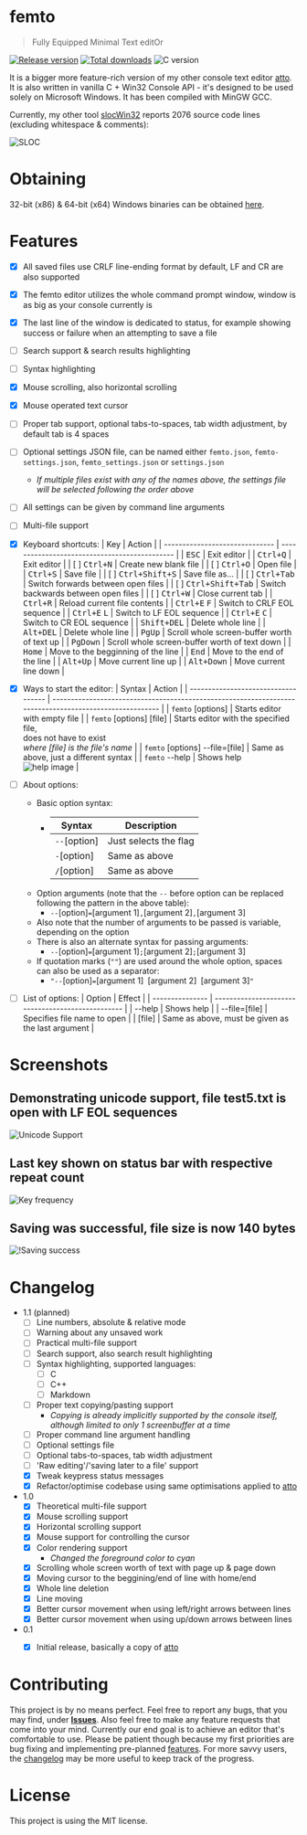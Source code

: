 # femto

> Fully Equipped Minimal Text editOr

[![Release version](https://img.shields.io/github/v/release/makuke1234/femto?display_name=release&include_prereleases)](https://github.com/makuke1234/femto/releases/latest)
[![Total downloads](https://img.shields.io/github/downloads/makuke1234/femto/total)](https://github.com/makuke1234/femto/releases)
![C version](https://img.shields.io/badge/version-C99-blue.svg)

It is a bigger more feature-rich version of my other console text editor [atto](https://github.com/makuke1234/atto).
It is also written in vanilla C + Win32 Console API - it's designed to be used solely on Microsoft Windows.
It has been compiled with MinGW GCC.

Currently, my other tool [slocWin32](https://github.com/makuke1234/slocWin32) reports 2076 source code lines (excluding whitespace & comments):

![SLOC](./images/sloc.png)


# Obtaining

32-bit (x86) & 64-bit (x64) Windows binaries can be obtained [here](https://github.com/makuke1234/femto/releases).


# Features

- [x] All saved files use CRLF line-ending format by default, LF and CR are also supported
- [x] The femto editor utilizes the whole command prompt window, window is as big as your console currently is
- [x] The last line of the window is dedicated to status, for example showing success or failure when an attempting to save a file
- [ ] Search support & search results highlighting
- [ ] Syntax highlighting
- [x] Mouse scrolling, also horizontal scrolling
- [x] Mouse operated text cursor
- [ ] Proper tab support, optional tabs-to-spaces, tab width adjustment, by default tab is 4 spaces
- [ ] Optional settings JSON file, can be named either `femto.json`, `femto-settings.json`, `femto_settings.json` or `settings.json`
    * *If multiple files exist with any of the names above, the settings file will be selected following the order above*
- [ ] All settings can be given by command line arguments
- [ ] Multi-file support
- [x] Keyboard shortcuts:
    | Key                            | Action                                        |
    | ------------------------------ | --------------------------------------------- |
    | <kbd>ESC</kbd>                 | Exit editor                                   |
    | <kbd>Ctrl+Q</kbd>              | Exit editor                                   |
    | [ ] <kbd>Ctrl+N</kbd>          | Create new blank file                         |
    | [ ] <kbd>Ctrl+O</kbd>          | Open file                                     |
    | <kbd>Ctrl+S</kbd>              | Save file                                     |
    | [ ] <kbd>Ctrl+Shift+S</kbd>    | Save file as...                               |
    | [ ] <kbd>Ctrl+Tab</kbd>        | Switch forwards between open files            |
    | [ ] <kbd>Ctrl+Shift+Tab</kbd>  | Switch backwards between open files           |
    | [ ] <kbd>Ctrl+W</kbd>          | Close current tab                             |
    | <kbd>Ctrl+R</kbd>              | Reload current file contents                  |
    | <kbd>Ctrl+E</kbd> <kbd>F</kbd> | Switch to CRLF EOL sequence                   |
    | <kbd>Ctrl+E</kbd> <kbd>L</kbd> | Switch to LF EOL sequence                     |
    | <kbd>Ctrl+E</kbd> <kbd>C</kbd> | Switch to CR EOL sequence                     |
    | <kbd>Shift+DEL</kbd>           | Delete whole line                             |
    | <kbd>Alt+DEL</kbd>             | Delete whole line                             |
    | <kbd>PgUp</kbd>                | Scroll whole screen-buffer worth of text up   |
    | <kbd>PgDown</kbd>              | Scroll whole screen-buffer worth of text down |
    | <kbd>Home</kbd>                | Move to the begginning of the line            |
    | <kbd>End</kbd>                 | Move to the end of the line                   |
    | <kbd>Alt+Up</kbd>              | Move current line up                          |
    | <kbd>Alt+Down</kbd>            | Move current line down                        |
- [x] Ways to start the editor:
    | Syntax                              | Action                                                                                                  |
    | ----------------------------------- | ------------------------------------------------------------------------------------------------------- |
    | `femto` \[options\]                 | Starts editor with empty file                                                                           |
    | `femto` \[options\] \[file\]        | Starts editor with the specified file,<br>does not have to exist<br>*where \[file\] is the file's name* |
    | `femto` \[options\] --file=\[file\] | Same as above, just a different syntax                                                                  |
    | `femto` --help                      | Shows help<br>![help image](./images/help.png)                                                          |
- [ ] About options:
    * Basic option syntax:
        *   | Syntax         | Description           |
            | -------------- | --------------------- |
            | `--`\[option\] | Just selects the flag |
            | `-`\[option\]  | Same as above         |
            | `/`\[option\]  | Same as above         |
    * Option arguments (note that the `--` before option can be replaced following the pattern in the above table):
        * `--`\[option\]`=`\[argument 1\]`,`\[argument 2\]`,`\[argument 3\]
    * Also note that the number of arguments to be passed is variable, depending on the option
    * There is also an alternate syntax for passing arguments:
        * `--`\[option\]`=`\[argument 1\]`;`\[argument 2\]`;`\[argument 3\]
    * If quotation marks (`""`) are used around the whole option, spaces can also be used as a separator:
        * `"--`\[option\]`=`\[argument 1\]` `\[argument 2\]` `\[argument 3\]`"`
- [ ] List of options:
    | Option          | Effect                                            |
    | --------------- | ------------------------------------------------- |
    | --help          | Shows help                                        |
    | --file=\[file\] | Specifies file name to open                       |
    | \[file\]        | Same as above, must be given as the last argument |


# Screenshots

## Demonstrating unicode support, file test5.txt is open with LF EOL sequences
![Unicode Support](./images/unicodeSupport.png)

## Last key shown on status bar with respective repeat count
![Key frequency](./images/keyFreq.png)

## Saving was successful, file size is now 140 bytes
![!Saving success](./images/savingSuc.png)


# Changelog

* 1.1 (planned)
    * [ ] Line numbers, absolute & relative mode
    * [ ] Warning about any unsaved work
    * [ ] Practical multi-file support
    * [ ] Search support, also search result highlighting
    * [ ] Syntax highlighting, supported languages:
        * [ ] C
        * [ ] C++
        * [ ] Markdown
    * [ ] Proper text copying/pasting support
        * *Copying is already implicitly supported by the console itself, although limited to only 1 screenbuffer at a time*
    * [ ] Proper command line argument handling
    * [ ] Optional settings file
    * [ ] Optional tabs-to-spaces, tab width adjustment
    * [ ] 'Raw editing'/'saving later to a file' support
    * [x] Tweak keypress status messages
	* [x] Refactor/optimise codebase using same optimisations applied to [atto](https://github.com/makuke1234/atto)

* 1.0
    * [x] Theoretical multi-file support
    * [x] Mouse scrolling support
    * [x] Horizontal scrolling support
    * [x] Mouse support for controlling the cursor
    * [x] Color rendering support
        * *Changed the foreground color to cyan*
    * [x] Scrolling whole screen worth of text with page up & page down
    * [x] Moving cursor to the beggining/end of line with home/end
    * [x] Whole line deletion
    * [x] Line moving
    * [x] Better cursor movement when using left/right arrows between lines
    * [x] Better cursor movement when using up/down arrows between lines
* 0.1
    * [x] Initial release, basically a copy of [atto](https://github.com/makuke1234/atto)


# Contributing

This project is by no means perfect. Feel free to report any bugs, that you may find, under
**[Issues](https://github.com/makuke1234/femto/issues)**.
Also feel free to make any feature requests that come into your mind. Currently our end goal
is to achieve an editor that's comfortable to use. Please be patient though because my first
priorities are bug fixing and implementing pre-planned [features](#Features). For more savvy
users, the [changelog](#Changelog) may be more useful to keep track of the progress.


# License

This project is using the MIT license.
